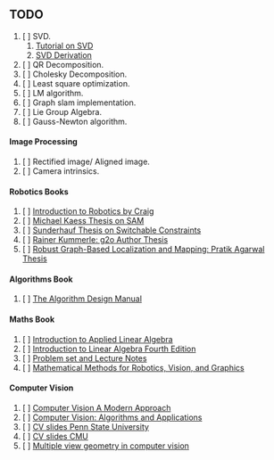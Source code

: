## TODO ##

1. [ ] SVD.
	1. [Tutorial on SVD](https://fenix.tecnico.ulisboa.pt/downloadFile/3779576344458/singular-value-decomposition-fast-track-tutorial.pdf)
	2. [SVD Derivation](https://graphics.stanford.edu/courses/cs205a-13-fall/assets/notes/chapter6.pdf)
2. [ ] QR Decomposition.
3. [ ] Cholesky Decomposition.
4. [ ] Least square optimization.
5. [ ] LM algorithm.
6. [ ] Graph slam implementation.
7. [ ] Lie Group Algebra.
8. [ ] Gauss-Newton algorithm.

#### Image Processing ####
1. [ ] Rectified image/ Aligned image.
2. [ ] Camera intrinsics.

#### Robotics Books ####
1. [ ] [Introduction to Robotics by Craig](http://www.mech.sharif.ir/c/document_library/get_file?uuid=5a4bb247-1430-4e46-942c-d692dead831f&groupId=14040)
2. [ ] [Michael Kaess Thesis on SAM](http://people.csail.mit.edu/kaess/pub/Kaess08thesis.pdf)
3. [ ] [Sunderhauf Thesis on Switchable Constraints](https://core.ac.uk/download/pdf/89299995.pdf)
4. [ ] [Rainer Kummerle: g2o Author Thesis](http://lifenav.informatik.uni-freiburg.de/files/kuemmerle13phd.pdf)
5. [ ] [Robust Graph-Based Localization and Mapping: Pratik Agarwal Thesis](http://www2.informatik.uni-freiburg.de/~agarwal/resources/agarwal-thesis.pdf)
#### Algorithms Book ####
1. [ ] [The Algorithm Design Manual](http://mimoza.marmara.edu.tr/~msakalli/cse706_12/SkienaTheAlgorithmDesignManual.pdf)

#### Maths Book ####
1. [ ] [Introduction to Applied Linear Algebra](http://vmls-book.stanford.edu/vmls.pdf)
2. [ ] [Introduction to Linear Algebra Fourth Edition](https://github.com/butterluo/btGitDoc/blob/master/algorithm/math/LinearAlgebra/Introduction%20to%20Linear%20Algebra%2C%204th%20edition--Gilbert%20Strang.pdf)
3. [ ] [Problem set and Lecture Notes](http://web.mit.edu/18.06/www/Fall17/)
4. [ ] [Mathematical Methods for Robotics, Vision, and Graphics](https://graphics.stanford.edu/courses/cs205a-13-fall/notes.html)
#### Computer Vision ####
1. [ ] [Computer Vision A Modern Approach](http://cmuems.com/excap/readings/forsyth-ponce-computer-vision-a-modern-approach.pdf)
2. [ ] [Computer Vision: Algorithms and Applications](http://szeliski.org/Book/drafts/SzeliskiBook_20100903_draft.pdf)
3. [ ] [CV slides Penn State University](http://www.cse.psu.edu/~rtc12/CSE486/)
4. [ ] [CV slides CMU](http://www.cs.cmu.edu/~16385/s17/)  
5. [ ] [Multiple view geometry in computer vision](https://github.com/DeepRobot2020/books/blob/master/Multiple%20View%20Geometry%20in%20Computer%20Vision%20(Second%20Edition).pdf)  
